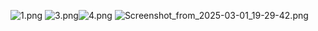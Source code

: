 ![1.png](/templates_assets/1.png)
![3.png](/templates_assets/3.png)![4.png](/templates_assets/4.png)
![Screenshot_from_2025-03-01_19-29-42.png](/templates_assets/Screenshot_from_2025-03-01_19-29-42.png)